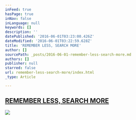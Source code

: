 ```yaml
---
inFeed: true
hasPage: true
inNav: false
inLanguage: null
keywords: []
description: ''
datePublished: '2016-06-01T03:23:00.426Z'
dateModified: '2016-06-01T03:22:59.628Z'
title: 'REMEMBER LESS, SEARCH MORE'
author: []
sourcePath: _posts/2016-06-01-remember-less-search-more.md
authors: []
publisher: null
starred: false
url: remember-less-search-more/index.html
_type: Article

---
```

## [REMEMBER LESS, SEARCH MORE][0]
![](https://the-grid-user-content.s3-us-west-2.amazonaws.com/a392d2b9-b379-4494-8a77-89d169af9d96.jpg)

[0]: http://www.thehallway.com.au/press/remember-less-search-more/